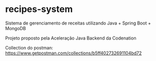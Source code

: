 # recipes-system
Sistema de gerenciamento de receitas utilizando Java + Spring Boot + MongoDB

Projeto proposto pela Aceleração Java Backend da Codenation

Collection do postman: https://www.getpostman.com/collections/b5ff402732691104bd72
